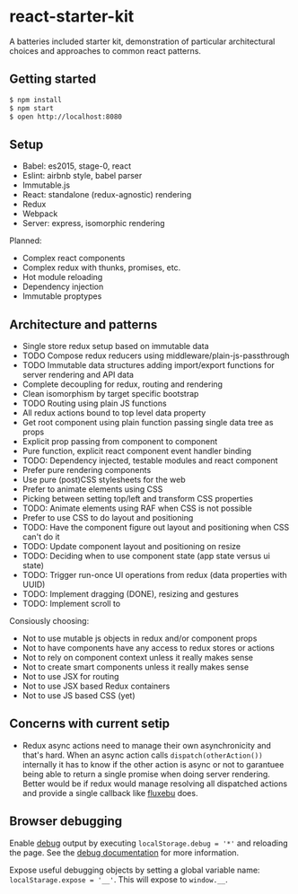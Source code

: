 # react-starter-kit

A batteries included starter kit, demonstration of particular architectural choices and approaches to common react patterns.

## Getting started

```bash
$ npm install
$ npm start
$ open http://localhost:8080
```

## Setup

- Babel: es2015, stage-0, react
- Eslint: airbnb style, babel parser
- Immutable.js
- React: standalone (redux-agnostic) rendering
- Redux
- Webpack
- Server: express, isomorphic rendering

Planned:

- Complex react components
- Complex redux with thunks, promises, etc.
- Hot module reloading
- Dependency injection
- Immutable proptypes

## Architecture and patterns

- Single store redux setup based on immutable data
- TODO Compose redux reducers using middleware/plain-js-passthrough
- TODO Immutable data structures adding import/export functions for server rendering and API data
- Complete decoupling for redux, routing and rendering
- Clean isomorphism by target specific bootstrap
- TODO Routing using plain JS functions
- All redux actions bound to top level data property
- Get root component using plain function passing single data tree as props
- Explicit prop passing from component to component
- Pure function, explicit react component event handler binding
- TODO: Dependency injected, testable modules and react component
- Prefer pure rendering components
- Use pure (post)CSS stylesheets for the web
- Prefer to animate elements using CSS
- Picking between setting top/left and transform CSS properties
- TODO: Animate elements using RAF when CSS is not possible
- Prefer to use CSS to do layout and positioning
- TODO: Have the component figure out layout and positioning when CSS can't do it
- TODO: Update component layout and positioning on resize
- TODO: Deciding when to use component state (app state versus ui state)
- TODO: Trigger run-once UI operations from redux (data properties with UUID)
- TODO: Implement dragging (DONE), resizing and gestures
- TODO: Implement scroll to

Consiously choosing:

- Not to use mutable js objects in redux and/or component props
- Not to have components have any access to redux stores or actions
- Not to rely on component context unless it really makes sense
- Not to create smart components unless it really makes sense
- Not to use JSX for routing
- Not to use JSX based Redux containers
- Not to use JS based CSS (yet)

## Concerns with current setip

- Redux async actions need to manage their own asynchronicity and that's hard. When an async action calls `dispatch(otherAction())` internally it has to know if the other action is async or not to garantuee being able to return a single promise when doing server rendering. Better would be if redux would manage resolving all dispatched actions and provide a single callback like [fluxebu](https://github.com/uxebu/fluxebu) does.

## Browser debugging

Enable [debug](https://www.npmjs.com/package/debug) output by executing `localStorage.debug = '*'` and reloading the page. See the [debug documentation](https://www.npmjs.com/package/debug#browser-support) for more information.

Expose useful debugging objects by setting a global variable name: `localStarage.expose = '__'`. This will expose to `window.__`.
